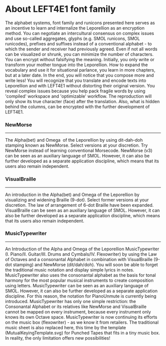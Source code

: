 # About LEFT4E1 font family
The alphabet systems, font family and runicons presented here serves as an incentive to learn and internalize the Leporellion as an encryption method. You can negotiate an intercultural consensus on complex issues and use so-called aggregates, glyphs (e.g. SMOL runicons, SMOL runicodes), prefixes and suffixes instead of a conventional alphabet - to which the sender and receiver had previously agreed.
Even if not all words can be visualized or shrunk, you can minimize the number of characters. You can encrypt without falsifying the meaning. Initially, you only write or transform your mother tongue into the Leporellion.
How to expand the vocabulary and use it for situational parlance, you learn in more chapters, but at a later date. In the end, you will notice that you compose more and write less!
You will recognize that you translate and encode texts into Leporellion and with LEFT4E1 without distorting their original version. You reveal complex issues because you help pack fragile words by using 'compiled' workspace and 'optimizable' workflow.
The reproduction will only show its true character (face) after the translation. Also, what is hidden behind the columns, can be encrypted with the further development of LEFT4E1.
<h3>NewMorse</h3>
<hr>
The Alpha(bet) and Omega  of the Leporellion by using dit-dah-doh stamping known as NewMorse.  Select versions at your discretion. Try NewMorse instead of learning conventional Morsecode. NewMorse (v3) can be seen as an auxiliary language of SMOL. However, it can also be further developed as a separate application discipline, which means that its users also remain independent.
<h3>VisualBraille</h3>
<hr>
An introduction in the Alpha(bet) and Omega of the Leporellion by visualizing and widening Braille (9-dot). Select former versions at your discretion. The law of arrangement of 6-dot Braille have been expanded. VisualBraille can be seen as an auxiliary language of SMOL. However, it can also be further developed as a separate application discipline, which means that its users also remain independent.
<h3>MusicTypewriter</h3>
<hr>
An Introduction of the Alpha and Omega of the Leporellion MusicTypewriter (I. Piano/II. Guitar/III. Drums and Cymbals/IV. Flexowriter) by using the Law of Octaves and a consonantal Alphabet in combination with VisualBraille (9-dot stamping) and NewMorse (dit/dah/doh). You will soon be able to forget the traditional music notation and display simple lyrics in notes.<br>MusicTypewriter also uses the consonantal alphabet as the basis for tonal harmony for the most popular musical instruments to create composition using letters. MusicTypewriter can be seen as an auxiliary language of SMOL. However, it can also be further developed as a separate application discipline. For this reason, the notation for PianoUnmute is currently being introduced. MusicTypewriter has only one simple restriction: the Consonantal Alphabet or its relatives like NewMorse and VisualBraille cannot be mapped on every instrument, because every instrument only knows its own Octave space. MusicTypewriter is now continuing its efforts on the music box (flexowriter) - as we know it from retailers. The traditional music sheet is also replaced here, this time by the template (MutualKeyingTemplate.svg) for Punched Tapes that fits in a tiny music box. In reality, the only limitation offers new possibilities!
